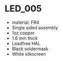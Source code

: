 # LED_005

- material: FR4
- Single sided assembly
- 1oz copper
- 1.6 mm thick
- Leadfree HAL
- Black soldermask
- White silkscreen